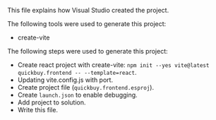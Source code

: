This file explains how Visual Studio created the project.

The following tools were used to generate this project:
- create-vite

The following steps were used to generate this project:
- Create react project with create-vite: `npm init --yes vite@latest quickbuy.frontend -- --template=react`.
- Updating vite.config.js with port.
- Create project file (`quickbuy.frontend.esproj`).
- Create `launch.json` to enable debugging.
- Add project to solution.
- Write this file.
